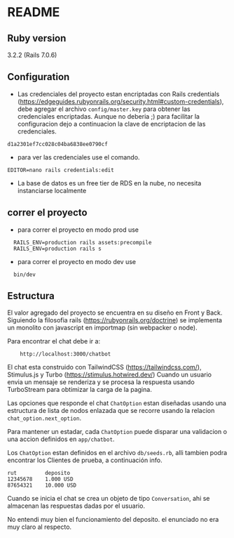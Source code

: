 # README

## Ruby version

3.2.2 (Rails 7.0.6)

## Configuration

* Las credenciales del proyecto estan encriptadas con Rails credentials 
(https://edgeguides.rubyonrails.org/security.html#custom-credentials), debe agregar el archivo ```config/master.key``` 
para obtener las credenciales encriptadas. Aunque no deberia ;) para 
facilitar la configuracion dejo a continuacion la clave de encriptacion de las credenciales.
```
d1a2301ef7cc028c04ba6838ee0790cf
```
  
* para ver las credenciales use el comando.
```
EDITOR=nano rails credentials:edit
```
* La base de datos es un free tier de RDS en la nube, no necesita instanciarse localmente

## correr el proyecto

* para correr el proyecto en modo prod use 
```
  RAILS_ENV=production rails assets:precompile
  RAILS_ENV=production rails s
``` 

* para correr el proyecto en modo dev use 
```
  bin/dev
``` 

## Estructura

El valor agregado del proyecto se encuentra en su diseño en Front y Back. Siguiendo la filosofia rails 
(https://rubyonrails.org/doctrine) se implementa un monolito con javascript en importmap (sin webpacker o node).

Para encontrar el chat debe ir a:
```
    http://localhost:3000/chatbot
``` 

El chat esta construido con TailwindCSS (https://tailwindcss.com/), Stimulus.js y Turbo (https://stimulus.hotwired.dev/)
Cuando un usuario envia un mensaje se renderiza y se procesa la respuesta usando TurboStream para obtimizar la carga
de la pagina.

Las opciones que responde el chat ```ChatOption``` estan diseñadas usando una estructura
de lista de nodos enlazada que se recorre usando la relacion ```chat_option.next_option```.

Para mantener un estadar, cada ```ChatOption``` puede disparar una validacion o una accion
definidos en ```app/chatbot```.

Los ```ChatOption```  estan definidos en el archivo ```db/seeds.rb```, alli tambien podra encontrar
los Clientes de prueba, a continuación info.
```
rut         deposito
12345678    1.000 USD
87654321    10.000 USD
```
Cuando se inicia el chat se crea un objeto de tipo ```Conversation```, ahi se almacenan las respuestas
dadas por el usuario.

No entendi muy bien el funcionamiento del deposito. el enunciado no era muy claro al respecto. 